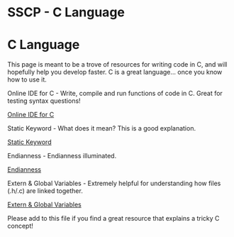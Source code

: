 # SSCP - C Language

# C Language

This page is meant to be a trove of resources for writing code in C, and will hopefully help you develop faster. C is a great language... once you know how to use it.

Online IDE for C - Write, compile and run functions of code in C. Great for testing syntax questions!

[Online IDE for C](https://www.codechef.com/ide)

Static Keyword - What does it mean? This is a good explanation.

[Static Keyword](http://stackoverflow.com/questions/572547/what-does-static-mean-in-a-c-program)

Endianness - Endianness illuminated.

[Endianness](https://betterexplained.com/articles/understanding-big-and-little-endian-byte-order/)

Extern & Global Variables - Extremely helpful for understanding how files (.h/.c) are linked together.

[Extern & Global Variables](http://stackoverflow.com/questions/1433204/how-do-i-use-extern-to-share-variables-between-source-files-in-c)

Please add to this file if you find a great resource that explains a tricky C concept!

